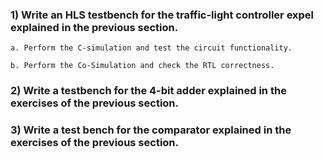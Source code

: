 

### 1) Write an HLS testbench for the traffic-light controller expel explained in the previous section.
    
    a. Perform the C-simulation and test the circuit functionality.
    
    b. Perform the Co-Simulation and check the RTL correctness.


### 2) Write a testbench for the 4-bit adder explained in the exercises of the previous section.


### 3) Write a test bench for the comparator explained in the exercises of the previous section.



